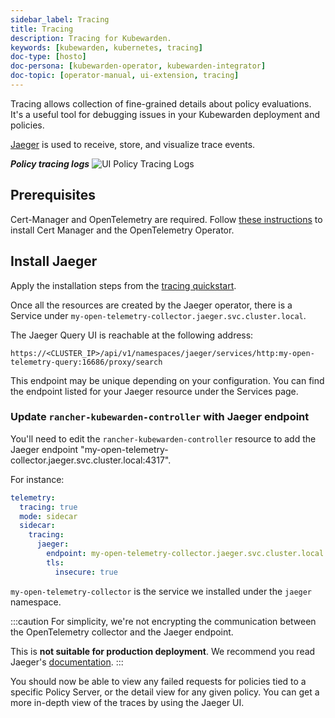 ```yaml
---
sidebar_label: Tracing
title: Tracing
description: Tracing for Kubewarden.
keywords: [kubewarden, kubernetes, tracing]
doc-type: [hosto]
doc-persona: [kubewarden-operator, kubewarden-integrator]
doc-topic: [operator-manual, ui-extension, tracing]
---
```


<head>
  <link rel="canonical" href="https://docs.kubewarden.io/howtos/ui-extension/tracing"/>
</head>

Tracing allows collection of fine-grained details about policy evaluations.
It's a useful tool for debugging issues in your Kubewarden deployment and policies.

[Jaeger](https://www.jaegertracing.io/) is used to receive, store, and visualize trace events.

**_Policy tracing logs_**
![UI Policy Tracing Logs](/img/ui_policy_tracing.png)

## Prerequisites

Cert-Manager and OpenTelemetry are required.
Follow
[these instructions](../telemetry/10-opentelemetry-qs.md#install-opentelemetry)
to install Cert Manager and the OpenTelemetry Operator.

## Install Jaeger

Apply the installation steps from the
[tracing quickstart](../telemetry/20-tracing-qs.md#install-jaeger).

Once all the resources are created by the Jaeger operator,
there is a Service under
`my-open-telemetry-collector.jaeger.svc.cluster.local`.

The Jaeger Query UI is reachable at the following address:

```console
https://<CLUSTER_IP>/api/v1/namespaces/jaeger/services/http:my-open-telemetry-query:16686/proxy/search
```

This endpoint may be unique depending on your configuration.
You can find the endpoint listed for your Jaeger resource under the Services page.

### Update `rancher-kubewarden-controller` with Jaeger endpoint

You'll need to edit the `rancher-kubewarden-controller` resource to add the Jaeger endpoint "my-open-telemetry-collector.jaeger.svc.cluster.local:4317".

For instance:

```yaml
telemetry:
  tracing: true
  mode: sidecar
  sidecar:
    tracing:
      jaeger:
        endpoint: my-open-telemetry-collector.jaeger.svc.cluster.local:4317
        tls:
          insecure: true
```

`my-open-telemetry-collector` is the service we installed under the `jaeger` namespace.

:::caution
For simplicity,
we're not encrypting the communication between the OpenTelemetry collector and the Jaeger endpoint.

This is __not suitable for production deployment__.
We recommend you read Jaeger's
[documentation](https://www.jaegertracing.io/docs/latest/kubernetes/).
:::

You should now be able to view any failed requests for policies tied to a specific Policy Server,
or the detail view for any given policy.
You can get a more in-depth view of the traces by using the Jaeger UI.
